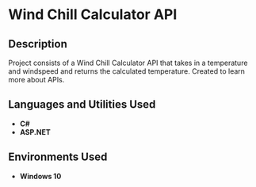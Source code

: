 <h1>Wind Chill Calculator API</h1>


<h2>Description</h2>
Project consists of a Wind Chill Calculator API that takes in a temperature and windspeed and returns the calculated temperature. Created to learn more about APIs.
<br />


<h2>Languages and Utilities Used</h2>

- <b>C#</b> 
- <b>ASP.NET</b>


<h2>Environments Used </h2>

- <b>Windows 10</b>


<!--
 ```diff
- text in red
+ text in green
! text in orange
# text in gray
@@ text in purple (and bold)@@
```
--!>
